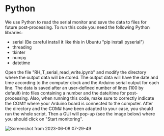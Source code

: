 # Python
We use Python to read the serial monitor and save the data to files for future post-processing. To run this code you need the following Python libraries:

* serial (Be careful install it like this in Ubuntu "pip install pyserial")
* threading
* tkinter
* numpy
* datetime

Open the file "RH_T_serial_read_write.ipynb" and modify the directory where the output data will be stored. The output data will have the date and time according to the computer clock and the Arduino serial output for each line. The data is saved after an user-defined number of lines (100 by default) into files containing a number and the date/time for post-processing. Also, when running this code, make sure to correctly indicate the COM# where your Arduino board is connected to the computer. After the directory and the COM# have been adapted to your case, you should run the whole script. Then a GUI will pop-up (see the image below) where you should click on "Start monitoring". 

![Screenshot from 2023-06-08 07-29-49](https://github.com/Aerosol-Lab/RH_T_sensor/assets/62391931/85d008f0-60e9-4dfe-8d3b-9bd5a2bc77c8)

